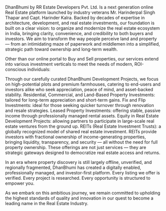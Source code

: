 DhanBhumi by RR Estate Developers Pvt. Ltd. Is a next generation online Real Estate platform launched by industry veterans Mr. Harinderpal Singh Thapar and Capt. Harinder Kalra. Backed by decades of expertise in architecture, development, and real estate investments, our foundation is built on a clear vision: to organize and modernize the real estate ecosystem in India, bringing clarity, convenience, and credibility to both buyers and investors. We aim to transform the way people perceive land and property — from an intimidating maze of paperwork and middlemen into a simplified, strategic path toward ownership and long-term wealth.

Other than our online portal to Buy and Sell properties, our services extend into various investment verticals to meet the needs of modern, ROI-conscious individuals:

Through our carefully curated DhanBhumi Development Projects, we focus on high-potential plots and premium farmhouses, catering to end-users and investors alike who seek appreciation, peace of mind, and asset-backed stability.
Residential, Commercial, and Land-Based Property Investments: tailored for long-term appreciation and short-term gains.
Fix and Flip Investments: ideal for those seeking quicker turnover through renovation and resale strategies.
Leased Property Investments: offering stable, passive income through professionally managed rental assets.
Equity in Real Estate Development Projects: allowing partners to participate in large-scale real estate ventures from the ground up.
REITs (Real Estate Investment Trusts): a globally recognized model of shared real estate investment. REITs provide investors with fractional ownership of income-generating properties, bringing liquidity, transparency, and security — all without the need for full property ownership.
These offerings are not just services — they are strategic gateways designed to democratize real estate access and returns.

In an era where property discovery is still largely offline, unverified, and regionally fragmented, DhanBhumi has created a digitally enabled, professionally managed, and investor-first platform. Every listing we offer is verified. Every project is researched. Every opportunity is structured to empower you.

As we embark on this ambitious journey, we remain committed to upholding the highest standards of quality and innovation in our quest to become a leading name in the Real Estate Industry.
